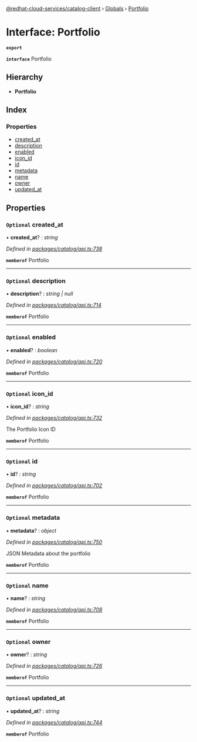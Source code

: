 [@redhat-cloud-services/catalog-client](../README.md) › [Globals](../globals.md) › [Portfolio](portfolio.md)

# Interface: Portfolio

**`export`** 

**`interface`** Portfolio

## Hierarchy

* **Portfolio**

## Index

### Properties

* [created_at](portfolio.md#optional-created_at)
* [description](portfolio.md#optional-description)
* [enabled](portfolio.md#optional-enabled)
* [icon_id](portfolio.md#optional-icon_id)
* [id](portfolio.md#optional-id)
* [metadata](portfolio.md#optional-metadata)
* [name](portfolio.md#optional-name)
* [owner](portfolio.md#optional-owner)
* [updated_at](portfolio.md#optional-updated_at)

## Properties

### `Optional` created_at

• **created_at**? : *string*

*Defined in [packages/catalog/api.ts:738](https://github.com/Hyperkid123/javascript-clients/blob/master/packages/catalog/api.ts#L738)*

**`memberof`** Portfolio

___

### `Optional` description

• **description**? : *string | null*

*Defined in [packages/catalog/api.ts:714](https://github.com/Hyperkid123/javascript-clients/blob/master/packages/catalog/api.ts#L714)*

**`memberof`** Portfolio

___

### `Optional` enabled

• **enabled**? : *boolean*

*Defined in [packages/catalog/api.ts:720](https://github.com/Hyperkid123/javascript-clients/blob/master/packages/catalog/api.ts#L720)*

**`memberof`** Portfolio

___

### `Optional` icon_id

• **icon_id**? : *string*

*Defined in [packages/catalog/api.ts:732](https://github.com/Hyperkid123/javascript-clients/blob/master/packages/catalog/api.ts#L732)*

The Portfolio Icon ID

**`memberof`** Portfolio

___

### `Optional` id

• **id**? : *string*

*Defined in [packages/catalog/api.ts:702](https://github.com/Hyperkid123/javascript-clients/blob/master/packages/catalog/api.ts#L702)*

**`memberof`** Portfolio

___

### `Optional` metadata

• **metadata**? : *object*

*Defined in [packages/catalog/api.ts:750](https://github.com/Hyperkid123/javascript-clients/blob/master/packages/catalog/api.ts#L750)*

JSON Metadata about the portfolio

**`memberof`** Portfolio

___

### `Optional` name

• **name**? : *string*

*Defined in [packages/catalog/api.ts:708](https://github.com/Hyperkid123/javascript-clients/blob/master/packages/catalog/api.ts#L708)*

**`memberof`** Portfolio

___

### `Optional` owner

• **owner**? : *string*

*Defined in [packages/catalog/api.ts:726](https://github.com/Hyperkid123/javascript-clients/blob/master/packages/catalog/api.ts#L726)*

**`memberof`** Portfolio

___

### `Optional` updated_at

• **updated_at**? : *string*

*Defined in [packages/catalog/api.ts:744](https://github.com/Hyperkid123/javascript-clients/blob/master/packages/catalog/api.ts#L744)*

**`memberof`** Portfolio
